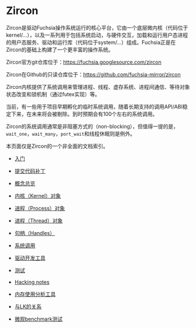 # Zircon

Zircon是驱动Fuchsia操作系统运行的核心平台，它由一个底层微内核（代码位于kernel/...），以及一系列用于包括系统启动，与硬件交互，加载和运行用户态进程的用户态服务、驱动和运行库（代码位于system/...）组成。Fuchsia正是在Zircon的基础上构建了一个更丰富的操作系统。

Zircon官方git仓库位于：https://fuchsia.googlesource.com/zircon

Zircon在Github的只读仓库位于：https://github.com/fuchsia-mirror/zircon

Zircon内核提供了系统调用来管理进程、线程、虚存系统、进程间通信、等待对象状态改变和锁机制（通过futex实现）等。

当前，有一些用于项目早期孵化的临时系统调用，随着长期支持的调用API/ABI稳定下来，在未来将会被剔除。到时预期会有100个左右的系统调用。

Zircon的系统调用通常是非阻塞方式的（non-blocking），但值得一提的是，`wait_one`，`wait_many`，`port_wait`和线程休眠则是例外。

本页面仅是Zircon的一个非全面的文档索引。

+ [入门](getting_started.md)
+ [提交代码补丁](https://github.com/fuchsia-mirror/zircon/tree/master/docs/contributing.md)

+ [概念总览](https://github.com/fuchsia-mirror/zircon/tree/master/docs/concepts.md)
+ [内核（Kernel）对象](https://github.com/fuchsia-mirror/zircon/tree/master/docs/objects.md)
+ [进程（Process）对象](https://github.com/fuchsia-mirror/zircon/tree/master/docs/objects/process.md)
+ [进程（Thread）对象](https://github.com/fuchsia-mirror/zircon/tree/master/docs/objects/thread.md)
+ [句柄（Handles）](https://github.com/fuchsia-mirror/zircon/tree/master/docs/handles.md)
+ [系统调用](https://github.com/fuchsia-mirror/zircon/tree/master/docs/syscalls.md)

+ [驱动开发工具](https://github.com/fuchsia-mirror/zircon/tree/master/docs/ddk/overview.md)

+ [测试](https://github.com/fuchsia-mirror/zircon/tree/master/docs/testing.md)
+ [Hacking notes](https://github.com/fuchsia-mirror/zircon/tree/master/docs/hacking.md)
+ [内存使用分析工具](https://github.com/fuchsia-mirror/zircon/tree/master/docs/memory.md)
+ [与LK的关系](zx_and_lk.md)
+ [微观benchmark测试](https://github.com/fuchsia-mirror/zircon/tree/master/docs/benchmarks/microbenchmarks.md)
